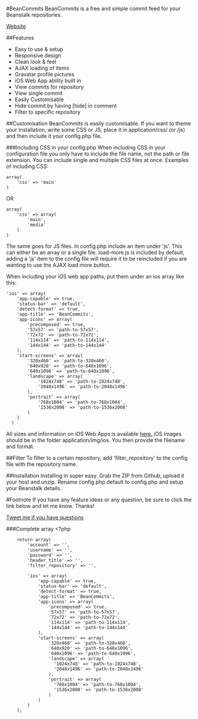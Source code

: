 #BeanCommits
BeanCommits is a free and simple commit feed for your Beanstalk repositories.

[Website](http://beancommits.andrewhathaway.net)

##Features

  - Easy to use & setup
  - Responsive design
  - Clean look & feel
  - AJAX loading of items
  - Gravatar profile pictures
  - iOS Web App ability built in
  - View commits for repository
  - View single commit
  - Easily Customisable
  - Hide commit by having [hide] in comment
  - Filter to specific repository
  

##Customisation
BeanCommits is easily customisable. If you want to theme your installation, write some CSS or JS, place it in application/css/ (or /js) and then include it your config.php file.

###Including CSS in your config.php
When including CSS in your configuration file you only have to  include the file name, not the path or file extension. You can include single and multiple CSS files at once. Examples of including CSS:
    
    array(
        'css' => 'main'
    )
    
OR
   
    array(
        'css' => array(
            'main',
            'media'
        )
    )

The same goes for JS files. In config.php include an item under 'js'. This can either be an array or a single file. load-more.js is included by default, adding a 'js' item to the config file will require it to be reincluded if you are wanting to use the AJAX load more button.

When including your iOS web app paths, put them under an ios array like this:

    'ios' => array(
        'app-capable' => true,
        'status-bar' => 'default',
        'detect-format' => true,
        'app-title' => 'BeanCommits',
        'app-icons' => array(
            'precomposed' => true,
            '57x57' => 'path-to-57x57',
            '72x72' => 'path-to-72x72',
            '114x114' => 'path-to-114x114',
            '144x144' => 'path-to-144x144'
        ),
        'start-screens' => array(
            '320x460' => 'path-to-320x460',
            '640x920' => 'path-to-640x1096',
            '640x1096' => 'path-to-640x1096',
            'landscape' => array(
                '1024x748' => 'path-to-1024x748',
                '2048x1496' => 'path-to-2048x1496'
            ),
            'portrait' => array(
                '768x1004' => 'path-to-768x1004',
                '1536x2008' => 'path-to-1536x2008'
            )
        )
      )

All sizes and information on iOS Web Apps is available [here.](https://github.com/AndrewHathaway/iOS-Web-App) iOS images should be in the folder application/img/ios. You then provide the filename and format. 

##Filter 
To filter to a certain repository, add 'filter_repository' to the config file with the repository name.
    
##Installation
Installing in super easy. Grab the ZIP from Github, upload it your host and unzip. Rename config.php.default to config.php and setup your Beanstalk details. 

#Footnote
If you have any feature ideas or any question, be sure to click the link below and let me know. Thanks! 

[Tweet me if you have questions](http://twitter.com/andrewhathaway)


###Complete array
    <?php 

        return array(
            'account' => '',
            'username' => '',
            'password' => '',
            'header_title' => '',
            'filter_repository' => '',

            'ios' => array(
                'app-capable' => true,
                'status-bar' => 'default',
                'detect-format' => true,
                'app-title' => 'BeanCommits',
                'app-icons' => array(
                    'precomposed' => true,
                    '57x57' => 'path-to-57x57',
                    '72x72' => 'path-to-72x72',
                    '114x114' => 'path-to-114x114',
                    '144x144' => 'path-to-144x144'
                ),
                'start-screens' => array(
                    '320x460' => 'path-to-320x460',
                    '640x920' => 'path-to-640x1096',
                    '640x1096' => 'path-to-640x1096',
                    'landscape' => array(
                      '1024x748' => 'path-to-1024x748',
                      '2048x1496' => 'path-to-2048x1496'
                    ),
                    'portrait' => array(
                      '768x1004' => 'path-to-768x1004',
                      '1536x2008' => 'path-to-1536x2008'
                    )
                )
            )
        );